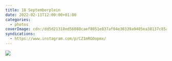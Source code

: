 ```yaml
---
title: 18 Septemberplein
date: 2022-02-11T12:00:00+01:00
categories:
  - photos
coverImage: cdn:/dd5d21318ed56088caef8051e837af04e30339a9405ea38137c85a4793373627
syndications:
  - https://www.instagram.com/p/CZ1mRGOopmx/
---
```


![](cdn:/dd5d21318ed56088caef8051e837af04e30339a9405ea38137c85a4793373627?class=fw)
